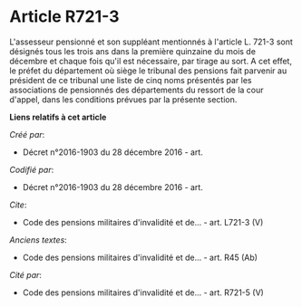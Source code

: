 # Article R721-3

L'assesseur pensionné et son suppléant mentionnés à l'article L. 721-3 sont désignés tous les trois ans dans la première
quinzaine du mois de décembre et chaque fois qu'il est nécessaire, par tirage au sort. A cet effet, le préfet du département
où siège le tribunal des pensions fait parvenir au président de ce tribunal une liste de cinq noms présentés par les
associations de pensionnés des départements du ressort de la cour d'appel, dans les conditions prévues par la présente
section.

**Liens relatifs à cet article**

_Créé par_:

  - Décret n°2016-1903 du 28 décembre 2016 - art.

_Codifié par_:

  - Décret n°2016-1903 du 28 décembre 2016 - art.

_Cite_:

  - Code des pensions militaires d'invalidité et de... - art. L721-3 (V)

_Anciens textes_:

  - Code des pensions militaires d'invalidité et de... - art. R45 (Ab)

_Cité par_:

  - Code des pensions militaires d'invalidité et de... - art. R721-5 (V)
